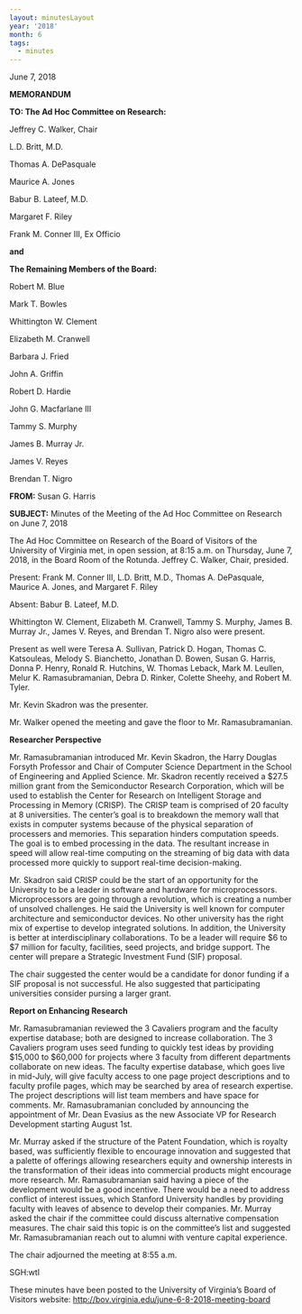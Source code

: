 ```yaml
---
layout: minutesLayout
year: '2018'
month: 6
tags:
  - minutes
---
```

June 7, 2018

**MEMORANDUM**

**TO: The Ad Hoc Committee on Research:**

Jeffrey C. Walker, Chair

L.D. Britt, M.D.

Thomas A. DePasquale

Maurice A. Jones

Babur B. Lateef, M.D.

Margaret F. Riley

Frank M. Conner III, Ex Officio

**and**

**The Remaining Members of the Board:**

Robert M. Blue

Mark T. Bowles

Whittington W. Clement

Elizabeth M. Cranwell

Barbara J. Fried

John A. Griffin

Robert D. Hardie

John G. Macfarlane III

Tammy S. Murphy

James B. Murray Jr.

James V. Reyes

Brendan T. Nigro

**FROM:** Susan G. Harris

**SUBJECT:** Minutes of the Meeting of the Ad Hoc Committee on Research on June 7, 2018

The Ad Hoc Committee on Research of the Board of Visitors of the University of Virginia met, in open session, at 8:15 a.m. on Thursday, June 7, 2018, in the Board Room of the Rotunda. Jeffrey C. Walker, Chair, presided.

Present: Frank M. Conner III, L.D. Britt, M.D., Thomas A. DePasquale, Maurice A. Jones, and Margaret F. Riley

Absent: Babur B. Lateef, M.D.

Whittington W. Clement, Elizabeth M. Cranwell, Tammy S. Murphy, James B. Murray Jr., James V. Reyes, and Brendan T. Nigro also were present.

Present as well were Teresa A. Sullivan, Patrick D. Hogan, Thomas C. Katsouleas, Melody S. Bianchetto, Jonathan D. Bowen, Susan G. Harris, Donna P. Henry, Ronald R. Hutchins, W. Thomas Leback, Mark M. Leullen, Melur K. Ramasubramanian, Debra D. Rinker, Colette Sheehy, and Robert M. Tyler.

Mr. Kevin Skadron was the presenter.

Mr. Walker opened the meeting and gave the floor to Mr. Ramasubramanian.

**Researcher Perspective**

Mr. Ramasubramanian introduced Mr. Kevin Skadron, the Harry Douglas Forsyth Professor and Chair of Computer Science Department in the School of Engineering and Applied Science. Mr. Skadron recently received a $27.5 million grant from the Semiconductor Research Corporation, which will be used to establish the Center for Research on Intelligent Storage and Processing in Memory (CRISP). The CRISP team is comprised of 20 faculty at 8 universities. The center’s goal is to breakdown the memory wall that exists in computer systems because of the physical separation of processers and memories. This separation hinders computation speeds. The goal is to embed processing in the data. The resultant increase in speed will allow real-time computing on the streaming of big data with data processed more quickly to support real-time decision-making.

Mr. Skadron said CRISP could be the start of an opportunity for the University to be a leader in software and hardware for microprocessors. Microprocessors are going through a revolution, which is creating a number of unsolved challenges. He said the University is well known for computer architecture and semiconductor devices. No other university has the right mix of expertise to develop integrated solutions. In addition, the University is better at interdisciplinary collaborations. To be a leader will require $6 to $7 million for faculty, facilities, seed projects, and bridge support. The center will prepare a Strategic Investment Fund (SIF) proposal.

The chair suggested the center would be a candidate for donor funding if a SIF proposal is not successful. He also suggested that participating universities consider pursing a larger grant.

**Report on Enhancing Research**

Mr. Ramasubramanian reviewed the 3 Cavaliers program and the faculty expertise database; both are designed to increase collaboration. The 3 Cavaliers program uses seed funding to quickly test ideas by providing $15,000 to $60,000 for projects where 3 faculty from different departments collaborate on new ideas. The faculty expertise database, which goes live in mid-July, will give faculty access to one page project descriptions and to faculty profile pages, which may be searched by area of research expertise. The project descriptions will list team members and have space for comments. Mr. Ramasubramanian concluded by announcing the appointment of Mr. Dean Evasius as the new Associate VP for Research Development starting August 1st.

Mr. Murray asked if the structure of the Patent Foundation, which is royalty based, was sufficiently flexible to encourage innovation and suggested that a palette of offerings allowing researchers equity and ownership interests in the transformation of their ideas into commercial products might encourage more research. Mr. Ramasubramanian said having a piece of the development would be a good incentive. There would be a need to address conflict of interest issues, which Stanford University handles by providing faculty with leaves of absence to develop their companies. Mr. Murray asked the chair if the committee could discuss alternative compensation measures. The chair said this topic is on the committee’s list and suggested Mr. Ramasubramanian reach out to alumni with venture capital experience.

The chair adjourned the meeting at 8:55 a.m.

SGH:wtl

These minutes have been posted to the University of Virginia’s Board of Visitors website: http://bov.virginia.edu/june-6-8-2018-meeting-board
